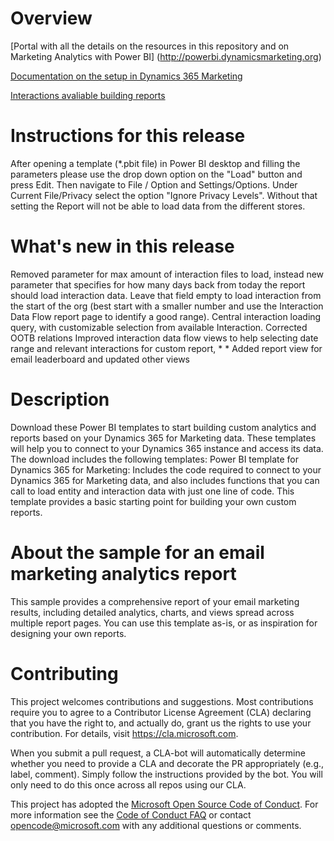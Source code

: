 # Overview
[Portal with all the details on the resources in this repository and on Marketing Analytics with Power BI] (http://powerbi.dynamicsmarketing.org)

[Documentation on the setup in Dynamics 365 Marketing](https://docs.microsoft.com/en-us/dynamics365/customer-engagement/marketing/custom-analytics#set-up--and-connect-it-to-marketing)

[Interactions avaliable building reports](https://docs.microsoft.com/en-us/dynamics365/customer-engagement/marketing/developer/retrieve-interactions-contact#action-parameters)

Instructions for this release
=============================
After opening a template (*.pbit file) in Power BI desktop and filling the parameters please use the drop down option on the "Load" button and press Edit. Then navigate to File / Option and Settings/Options. Under Current File/Privacy select the option "Ignore Privacy Levels". Without that setting the Report will not be able to load data from the different stores.

What's new in this release
==========================
Removed parameter for max amount of interaction files to load, instead new parameter that specifies for how many days back from today the report should load interaction data. Leave that field empty to load interaction from the start of the org (best start with a smaller number and use the Interaction Data Flow report page to identify a good range).
Central interaction loading query, with customizable selection from available Interaction.
Corrected OOTB relations
Improved interaction data flow views to help selecting date range and relevant interactions for custom report, * * Added report view for email leaderboard and updated other views

Description
===========
Download these Power BI templates to start building custom analytics and reports based on your Dynamics 365 for Marketing data. These templates will help you to connect to your Dynamics 365 instance and access its data. The download includes the following templates:
Power BI template for Dynamics 365 for Marketing: Includes the code required to connect to your Dynamics 365 for Marketing data, and also includes functions that you can call to load entity and interaction data with just one line of code. This template provides a basic starting point for building your own custom reports.

About the sample for an email marketing analytics report
========================================================
This sample provides a comprehensive report of your email marketing results, including detailed analytics, charts, and views spread across multiple report pages. You can use this template as-is, or as inspiration for designing your own reports.

# Contributing

This project welcomes contributions and suggestions.  Most contributions require you to agree to a
Contributor License Agreement (CLA) declaring that you have the right to, and actually do, grant us
the rights to use your contribution. For details, visit https://cla.microsoft.com.

When you submit a pull request, a CLA-bot will automatically determine whether you need to provide
a CLA and decorate the PR appropriately (e.g., label, comment). Simply follow the instructions
provided by the bot. You will only need to do this once across all repos using our CLA.

This project has adopted the [Microsoft Open Source Code of Conduct](https://opensource.microsoft.com/codeofconduct/).
For more information see the [Code of Conduct FAQ](https://opensource.microsoft.com/codeofconduct/faq/) or
contact [opencode@microsoft.com](mailto:opencode@microsoft.com) with any additional questions or comments.
